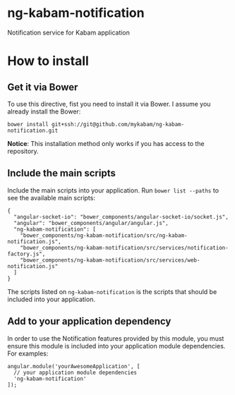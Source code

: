 ng-kabam-notification
=====================

Notification service for Kabam application

# How to install

## Get it via Bower

To use this directive, fist you need to install it via Bower. I assume you already install the Bower:

```
bower install git+ssh://git@github.com/mykabam/ng-kabam-notification.git
```

**Notice**: This installation method only works if you has access to the repository.

## Include the main scripts

Include the main scripts into your application. Run `bower list --paths` to see the available main scripts:

```
{
  "angular-socket-io": "bower_components/angular-socket-io/socket.js",
  "angular": "bower_components/angular/angular.js",
  "ng-kabam-notification": [
    "bower_components/ng-kabam-notification/src/ng-kabam-notification.js",
    "bower_components/ng-kabam-notification/src/services/notification-factory.js",
    "bower_components/ng-kabam-notification/src/services/web-notification.js"
  ]
}
```

The scripts listed on `ng-kabam-notification` is the scripts that should be included into your application.

## Add to your application dependency

In order to use the Notification features provided by this module, you must ensure this module is included into your application module dependencies. For examples:

```
angular.module('yourAwesomeApplication', [
  // your application module dependencies
  'ng-kabam-notification'
]);
```